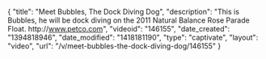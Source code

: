 {
    "title": "Meet Bubbles, The Dock Diving Dog",
    "description": "This is Bubbles, he will be dock diving on the 2011 Natural Balance Rose Parade Float. http:\/\/www.petco.com",
    "videoid": "146155",
    "date_created": "1394818946",
    "date_modified": "1418181190",
    "type": "captivate",
    "layout": "video",
    "url": "\/v\/meet-bubbles-the-dock-diving-dog\/146155"
}